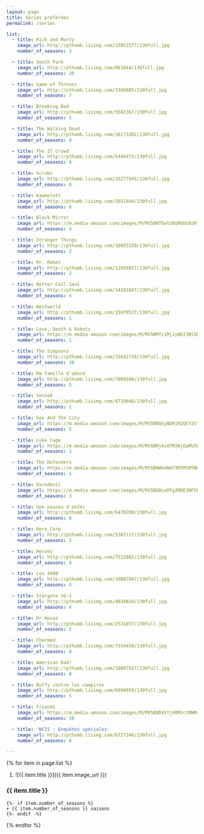 ```yaml
---
layout: page
title: Séries préférées
permalink: /series

list:
  - title: Rick and Morty
    image_url: http://pthumb.lisimg.com/15851577/130full.jpg
    number_of_seasons: 3

  - title: South Park
    image_url: http://pthumb.lisimg.com/863844/130full.jpg
    number_of_seasons: 20

  - title: Game of Thrones
    image_url: http://pthumb.lisimg.com/3396085/130full.jpg
    number_of_seasons: 7

  - title: Breaking Bad
    image_url: http://pthumb.lisimg.com/5502367/130full.jpg
    number_of_seasons: 5

  - title: The Walking Dead
    image_url: http://pthumb.lisimg.com/16173302/130full.jpg
    number_of_seasons: 8

  - title: The IT Crowd
    image_url: http://pthumb.lisimg.com/6446472/130full.jpg
    number_of_seasons: 4

  - title: Scrubs
    image_url: http://pthumb.lisimg.com/15277945/130full.jpg
    number_of_seasons: 8

  - title: Kaamelott
    image_url: http://pthumb.lisimg.com/2651844/130full.jpg
    number_of_seasons: 6

  - title: Black Mirror
    image_url: https://m.media-amazon.com/images/M/MV5BNTEwYzNiMGUtNzRlYS00MTMzLTliNzgtOGUxZGZiNThlNWYwXkEyXkFqcGdeQXVyMjYwNDA2MDE@._V1_SY1000_CR0,0,675,1000_AL_.jpg
    number_of_seasons: 4

  - title: Stranger Things
    image_url: http://pthumb.lisimg.com/16055339/130full.jpg
    number_of_seasons: 2

  - title: Mr. Robot
    image_url: http://pthumb.lisimg.com/11659857/130full.jpg
    number_of_seasons: 2

  - title: Better Call Saul
    image_url: http://pthumb.lisimg.com/14183847/130full.jpg
    number_of_seasons: 4

  - title: Westworld
    image_url: http://pthumb.lisimg.com/15970527/130full.jpg
    number_of_seasons: 1

  - title: Love, Death & Robots
    image_url: https://m.media-amazon.com/images/M/MV5BMTc1MjIyNDI3Nl5BMl5BanBnXkFtZTgwMjQ1OTI0NzM@._V1_SY1000_CR0,0,674,1000_AL_.jpg
    number_of_seasons: 1

  - title: The Simpsons
    image_url: http://pthumb.lisimg.com/15692738/130full.jpg
    number_of_seasons: 20

  - title: Ma famille d'abord
    image_url: http://pthumb.lisimg.com/7808586/130full.jpg
    number_of_seasons: 5

  - title: Sense8
    image_url: http://pthumb.lisimg.com/8719046/130full.jpg
    number_of_seasons: 1

  - title: Sex And The City
    image_url: https://m.media-amazon.com/images/M/MV5BNGEyNDRjM2QtY2VlYy00OWRhLWI4N2UtZTM4NDc0MGM0YzBkXkEyXkFqcGdeQXVyNjk1Njg5NTA@._V1_SY1000_CR0,0,666,1000_AL_.jpg
    number_of_seasons: 5

  - title: Luke Cage
    image_url: https://m.media-amazon.com/images/M/MV5BMjAxOTM3NjEwMV5BMl5BanBnXkFtZTgwNTkyOTY4NTM@._V1_SY1000_CR0,0,675,1000_AL_.jpg
    number_of_seasons: 1

  - title: The Defenders
    image_url: https://m.media-amazon.com/images/M/MV5BNWU4NmY3MTMtMTBmMi00NjFjLTkwMmItYWZhZWUwNDg5M2ExXkEyXkFqcGdeQXVyNDUyOTg3Njg@._V1_SY1000_CR0,0,674,1000_AL_.jpg
    number_of_seasons: 1

  - title: Daredevil
    image_url: https://m.media-amazon.com/images/M/MV5BODcwOTg2MDE3NF5BMl5BanBnXkFtZTgwNTUyNTY1NjM@._V1_SY1000_CR0,0,675,1000_AL_.jpg
    number_of_seasons: 3

  - title: Une nounou d'enfer
    image_url: http://pthumb.lisimg.com/6470208/130full.jpg
    number_of_seasons: 6

  - title: Hero Corp
    image_url: http://pthumb.lisimg.com/5365117/130full.jpg
    number_of_seasons: 2

  - title: Heroes
    image_url: http://pthumb.lisimg.com/7512082/130full.jpg
    number_of_seasons: 4

  - title: Les 4400
    image_url: http://pthumb.lisimg.com/10087947/130full.jpg
    number_of_seasons: 4

  - title: Stargate SG-1
    image_url: http://pthumb.lisimg.com/4034834/130full.jpg
    number_of_seasons: 4

  - title: Dr House
    image_url: http://pthumb.lisimg.com/2531037/130full.jpg
    number_of_seasons: 5

  - title: Charmed
    image_url: http://pthumb.lisimg.com/7334458/130full.jpg
    number_of_seasons: 8

  - title: American Dad!
    image_url: http://pthumb.lisimg.com/10087937/130full.jpg
    number_of_seasons: 8

  - title: Buffy contre les vampires
    image_url: http://pthumb.lisimg.com/6994959/130full.jpg
    number_of_seasons: 5

  - title: Friends
    image_url: https://m.media-amazon.com/images/M/MV5BNDVkYjU0MzctMWRmZi00NTkxLTgwZWEtOWVhYjZlYjllYmU4XkEyXkFqcGdeQXVyNTA4NzY1MzY@._V1_.jpg
    number_of_seasons: 10

  - title: 'NCIS : Enquêtes spéciales'
    image_url: http://pthumb.lisimg.com/6727346/130full.jpg
    number_of_seasons: 8

---
```


{% for item in page.list %}
1. ![{{ item.title }}]({{ item.image_url }})
### {{ item.title }}
    {%- if item.number_of_seasons %}
    + {{ item.number_of_seasons }} saisons
    {%- endif -%}
{% endfor %}
